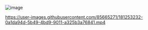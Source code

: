 
![image](https://user-images.githubusercontent.com/85665271/181254461-766fb841-6e22-4ee2-b247-17ec74a1efce.png)





https://user-images.githubusercontent.com/85665271/181253232-0a1da94d-5b49-4bd9-9011-a325b3a76841.mp4



